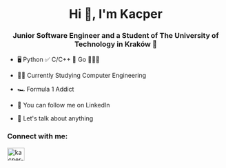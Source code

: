 
<h1 align="center">Hi 👋, I'm Kacper</h1>
<h3 align="center">Junior Software Engineer and a Student of The University of Technology in Kraków 📍</h3>

- 🖥 Python ✅ C/C++ 📖 Go 👩🏻‍💻

- 👨‍🎓 Currently Studying Computer Engineering

- 🏎️ Formula 1 Addict

- 🙈 You can follow me on LinkedIn 

- 💬 Let's talk about anything


<h3 align="left">Connect with me:</h3>
<p align="left">
<a href="https://linkedin.com/in/kacper-bołdak" target="blank"><img align="center" src="https://raw.githubusercontent.com/rahuldkjain/github-profile-readme-generator/master/src/images/icons/Social/linked-in-alt.svg" alt="kacper-bołdak" height="30" width="40" /></a>
</p>


